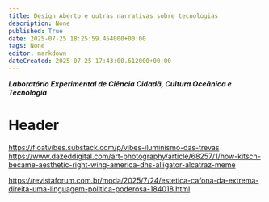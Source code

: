 ```yaml
---
title: Design Aberto e outras narrativas sobre tecnologias
description: None
published: True
date: 2025-07-25 18:25:59.454000+00:00
tags: None
editor: markdown
dateCreated: 2025-07-25 17:43:00.612000+00:00
---
```


***Laboratório Experimental de Ciência Cidadã, Cultura Oceânica e Tecnologia***


# Header

https://floatvibes.substack.com/p/vibes-iluminismo-das-trevas
https://www.dazeddigital.com/art-photography/article/68257/1/how-kitsch-became-aesthetic-right-wing-america-dhs-alligator-alcatraz-meme

https://revistaforum.com.br/moda/2025/7/24/estetica-cafona-da-extrema-direita-uma-linguagem-politica-poderosa-184018.html